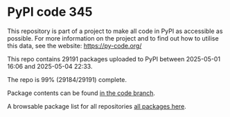 # PyPI code 345

This repository is part of a project to make all code in PyPI as accessible as possible. For more information 
on the project and to find out how to utilise this data, see the website: https://py-code.org/

This repo contains 29191 packages uploaded to PyPI between 
2025-05-01 16:06 and 2025-05-04 22:33.

The repo is 99% (29184/29191) complete.

Package contents can be found [in the code branch](https://github.com/pypi-data/pypi-mirror-345/tree/code/packages).

A browsable package list for all repositories [all packages here](https://py-code.org/repositories/pypi-mirror-345).


